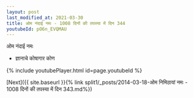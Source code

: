 ```yaml
---
layout: post
last_modified_at: 2021-03-30
title: ओम नंदाई नमः - 1008 दिनों की तपस्या में दिन 344
youtubeId: pO6n_EVQMAU
---
```

 
 
 ओम नंदाई नमः  
 
 -  ज्ञानाचे कोषागार कोण 
 
  
 
  
 
 
 
 
 
 


{% include youtubePlayer.html id=page.youtubeId %}
 
[Next]({{ site.baseurl }}{% link  split1/_posts/2014-03-18-ओम निमिठायां नमः - 1008 दिनों की तपस्या में दिन 343.md%})
 
